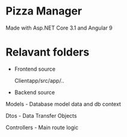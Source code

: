 # Pizza Manager

Made with Asp.NET Core 3.1 and Angular 9

# Relavant folders

- Frontend source

    Clientapp/src/app/..

- Backend source

Models - Database model data and db context

Dtos - Data Transfer Objects

Controllers - Main route logic
